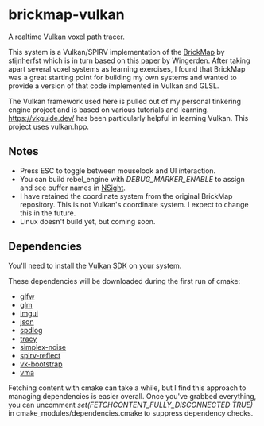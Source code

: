 # brickmap-vulkan
A realtime Vulkan voxel path tracer.

This system is a Vulkan/SPIRV implementation of the [BrickMap](https://github.com/stijnherfst/BrickMap) by [stijnherfst](https://github.com/stijnherfst) which is in turn based on [this paper](https://dspace.library.uu.nl/handle/1874/315917) by Wingerden. After taking apart several voxel systems as learning exercises, I found that BrickMap
was a great starting point for building my own systems and wanted to provide a version of that code implemented in Vulkan and GLSL.

The Vulkan framework used here is pulled out of my personal tinkering engine project and is based on various tutorials and learning. https://vkguide.dev/ has been particularly helpful in learning Vulkan. This project uses vulkan.hpp.

## Notes

* Press ESC to toggle between mouselook and UI interaction.
* You can build rebel_engine with *DEBUG_MARKER_ENABLE* to assign and see buffer names in [NSight](https://developer.nvidia.com/nsight-visual-studio-edition).
* I have retained the coordinate system from the original BrickMap repository. This is not Vulkan's coordinate system. I expect to change this in the future.
* Linux doesn't build yet, but coming soon.

## Dependencies

You'll need to install the [Vulkan SDK](https://vulkan.lunarg.com/) on your system.

These dependencies will be downloaded during the first run of cmake:

* [glfw](https://github.com/glfw/glfw.git)
* [glm](https://github.com/g-truc/glm.git)
* [imgui](https://github.com/ocornut/imgui.git)
* [json](https://github.com/nlohmann/json.git)
* [spdlog](https://github.com/gabime/spdlog.git)
* [tracy](https://github.com/wolfpld/tracy.git)
* [simplex-noise](https://github.com/SRombauts/SimplexNoise.git)
* [spirv-reflect](https://github.com/KhronosGroup/SPIRV-Reflect.git)
* [vk-bootstrap](https://github.com/charles-lunarg/vk-bootstrap.git)
* [vma](https://github.com/GPUOpen-LibrariesAndSDKs/VulkanMemoryAllocator.git)

Fetching content with cmake can take a while, but I find this approach to managing dependencies is easier overall.
Once you've grabbed everything, you can uncomment *set(FETCHCONTENT_FULLY_DISCONNECTED TRUE)* in cmake_modules/dependencies.cmake to suppress dependency checks.
